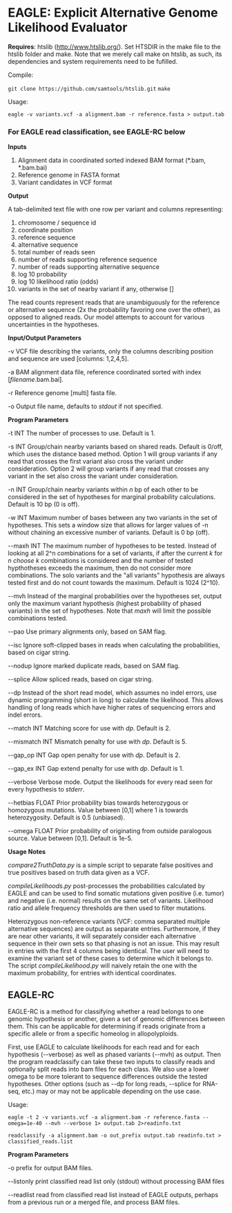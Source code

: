 # EAGLE: Explicit Alternative Genome Likelihood Evaluator

**Requires**: htslib (http://www.htslib.org/). Set HTSDIR in the make file to the htslib folder and make.  Note that we merely call make on htslib, as such, its dependencies and system requirements need to be fufilled.

Compile:

`git clone https://github.com/samtools/htslib.git`
`make`

Usage: 

`eagle -v variants.vcf -a alignment.bam -r reference.fasta > output.tab`

### For EAGLE read classification, see EAGLE-RC below

**Inputs**

1. Alignment data in coordinated sorted indexed BAM format (\*\.bam, \*\.bam.bai)
2. Reference genome in FASTA format
3. Variant candidates in VCF format

**Output**

A tab-delimited text file with one row per variant and columns representing:

1. chromosome / sequence id
2. coordinate position
3. reference sequence
4. alternative sequence
5. total number of reads seen
6. number of reads supporting reference sequence
7. number of reads supporting alternative sequence
8. log 10 probability
9. log 10 likelihood ratio (odds)
10. variants in the set of nearby variant if any, otherwise []

The read counts represent reads that are unambiguously for the reference or alternative sequence (2x the probability favoring one over the other), as opposed to aligned reads. Our model attempts to account for various uncertainties in the hypotheses.

**Input/Output Parameters**

-v  VCF file describing the variants, only the columns describing position and sequence are used [columns: 1,2,4,5].

-a  BAM alignment data file, reference coordinated sorted with index [*filename*.bam.bai].

-r  Reference genome [multi] fasta file.

-o  Output file name, defaults to *stdout* if not specified.

**Program Parameters**

-t INT  The number of processes to use.  Default is 1.

-s INT  Group/chain nearby variants based on shared reads.  Default is 0/off, which uses the distance based method.  Option 1 will group variants if any read that crosses the first variant also cross the variant under consideration.  Option 2 will group variants if any read that crosses any variant in the set also cross the variant under consideration.

-n INT  Group/chain nearby variants within *n* bp of each other to be considered in the set of hypotheses for marginal probability calculations.  Default is 10 bp (0 is off).

-w INT  Maximum number of bases between any two variants in the set of hypotheses. This sets a window size that allows for larger values of -n without chaining an excessive number of variants.  Default is 0 bp (off).

--maxh INT  The maximum number of hypotheses to be tested.  Instead of looking at all 2^n combinations for a set of variants, if after the current *k* for *n choose k* combinations is considered and the number of tested hypthotheses exceeds the maximum, then do not consider more combinations.  The solo variants and the "all variants" hypothesis are always tested first and do not count towards the maximum.  Default is 1024 (2^10).

--mvh  Instead of the marginal probabilities over the hypotheses set, output only the maximum variant hypothesis (highest probability of phased variants) in the set of hypotheses.  Note that *maxh* will limit the possible combinations tested.

--pao  Use primary alignments only, based on SAM flag.

--isc  Ignore soft-clipped bases in reads when calculating the probabilities, based on cigar string.

--nodup  Ignore marked duplicate reads, based on SAM flag.

--splice  Allow spliced reads, based on cigar string.

--dp  Instead of the short read model, which assumes no indel errors, use dynamic programming (short in long) to calculate the likelihood.  This allows handling of long reads which have higher rates of sequencing errors and indel errors.

--match INT  Matching score for use with *dp*.  Default is 2.

--mismatch INT  Mismatch penalty for use with *dp*.  Default is 5.

--gap\_op INT  Gap open penalty for use with *dp*.  Default is 2.

--gap\_ex INT  Gap extend penalty for use with *dp*.  Default is 1.

--verbose  Verbose mode.  Output the likelihoods for every read seen for every hypothesis to *stderr*.

--hetbias FLOAT  Prior probability bias towards heterozygous or homozygous mutations.  Value between [0,1] where 1 is towards heterozygosity.  Default is 0.5 (unbiased).

--omega FLOAT  Prior probability of originating from outside paralogous source.  Value between [0,1].  Default is 1e-5.

**Usage Notes**

*compare2TruthData.py* is a simple script to separate false positives and true positives based on truth data given as a VCF. 

*compileLikelihoods.py* post-processes the probabilities calculated by EAGLE and can be used to find somatic mutations given positive (i.e. tumor) and negative (i.e. normal) results on the same set of variants. Likelihood ratio and allele frequency thresholds are then used to filter mutations.

Heterozygous non-reference variants (VCF: comma separated multiple alternative sequences) are output as separate entries. Furthermore, if they are near other variants, it will separately consider each alternative sequence in their own sets so that phasing is not an issue. This may result in entries with the first 4 columns being identical. The user will need to examine the variant set of these cases to determine which it belongs to. The script *compileLikelihood.py* will naively retain the one with the maximum probability, for entries with identical coordinates.

## EAGLE-RC

EAGLE-RC is a method for classifying whether a read belongs to one genomic hypothesis or another, given a set of genomic differences between them.  This can be applicable for determining if reads originate from a specific allele or from a specific homeolog in allopolyploids.

First, use EAGLE to calculate likelihoods for each read and for each hypothesis (--verbose) as well as phased variants (--mvh) as output.  Then the program readclassify can take these two inputs to classify reads and optionally split reads into bam files for each class.  We also use a lower omega to be more tolerant to sequence differences outside the tested hypotheses.  Other options (such as --dp for long reads, --splice for RNA-seq, etc.) may or may not be applicable depending on the use case.

Usage: 

`eagle -t 2 -v variants.vcf -a alignment.bam -r reference.fasta --omega=1e-40 --mvh --verbose 1> output.tab 2>readinfo.txt`

`readclassify -a alignment.bam -o out_prefix output.tab readinfo.txt > classified_reads.list`

**Program Parameters**

-o  prefix for output BAM files.

--listonly  print classified read list only (stdout) without processing BAM files

--readlist  read from classified read list instead of EAGLE outputs, perhaps from a previous run or a merged file, and process BAM files.
